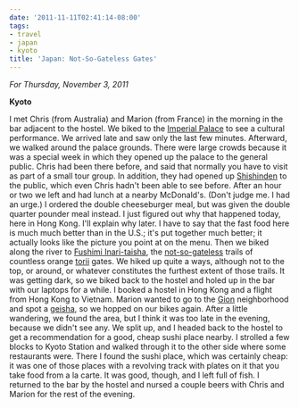 ```yaml
---
date: '2011-11-11T02:41:14-08:00'
tags:
- travel
- japan
- kyoto
title: 'Japan: Not-So-Gateless Gates'
---
```


*For Thursday, November 3, 2011*

**Kyoto**

I met Chris (from Australia) and Marion (from France) in the morning in the bar adjacent to the hostel. We biked to the [Imperial Palace](https://www.google.com/search?q=kyoto+imperial+palace) to see a cultural performance. We arrived late and saw only the last few minutes. Afterward, we walked around the palace grounds. There were large crowds because it was a special week in which they opened up the palace to the general public. Chris had been there before, and said that normally you have to visit as part of a small tour group. In addition, they had opened up [Shishinden](https://www.google.com/search?q=shishinden) to the public, which even Chris hadn't been able to see before. After an hour or two we left and had lunch at a nearby McDonald's. (Don't judge me. I had an urge.) I ordered the double cheeseburger meal, but was given the double quarter pounder meal instead. I just figured out why that happened today, here in Hong Kong. I'll explain why later. I have to say that the fast food here is much much better than in the U.S.; it's put together much better; it actually looks like the picture you point at on the menu. Then we biked along the river to [Fushimi Inari-taisha](https://www.google.com/search?q=fushimi+inari+taisha), the [not-so-gateless](https://en.wikipedia.org/wiki/The_Gateless_Barrier) trails of countless orange [torii](https://www.google.com/search?q=torii) gates. We hiked up quite a ways, although not to the top, or around, or whatever constitutes the furthest extent of those trails. It was getting dark, so we biked back to the hostel and holed up in the bar with our laptops for a while. I booked a hostel in Hong Kong and a flight from Hong Kong to Vietnam. Marion wanted to go to the [Gion](https://www.google.com/search?q=gion) neighborhood and spot a [geisha](https://www.google.com/search?q=geisha), so we hopped on our bikes again. After a little wandering, we found the area, but I think it was too late in the evening, because we didn't see any. We split up, and I headed back to the hostel to get a recommendation for a good, cheap sushi place nearby. I strolled a few blocks to Kyoto Station and walked through it to the other side where some restaurants were. There I found the sushi place, which was certainly cheap: it was one of those places with a revolving track with plates on it that you take food from a la carte. It was good, though, and I left full of fish. I returned to the bar by the hostel and nursed a couple beers with Chris and Marion for the rest of the evening.
